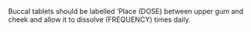 Buccal tablets should be labelled ‘Place (DOSE) between upper gum and cheek and allow it to dissolve (FREQUENCY) times daily.
